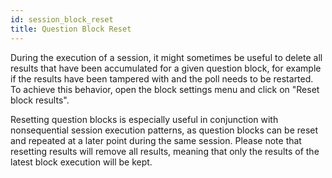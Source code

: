 ```yaml
---
id: session_block_reset
title: Question Block Reset
---
```


During the execution of a session, it might sometimes be useful to delete all results that have been accumulated for a given question block, for example if the results have been tampered with and the poll needs to be restarted. To achieve this behavior, open the block settings menu and click on "Reset block results".

Resetting question blocks is especially useful in conjunction with nonsequential session execution patterns, as question blocks can be reset and repeated at a later point during the same session. Please note that resetting results will remove all results, meaning that only the results of the latest block execution will be kept.
